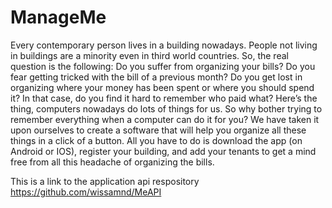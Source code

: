 # ManageMe

Every contemporary person lives in a building nowadays. People not living in buildings are a minority even in third world countries. So, the real question is the following: Do you suffer from organizing your bills? Do you fear getting tricked with the bill of a previous month? Do you get lost in organizing where your money has been spent or where you should spend it? In that case, do you find it hard to remember who paid what? Here’s the thing, computers nowadays do lots of things for us. So why bother trying to remember everything when a computer can do it for you? We have taken it upon ourselves to create a software that will help you organize all these things in a click of a button. All you have to do is download the app (on Android or IOS), register your building, and add your tenants to get a mind free from all this headache of organizing the bills.

This is a link to the application api respository https://github.com/wissamnd/MeAPI
